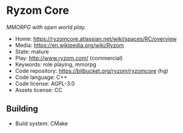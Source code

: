 # Ryzom Core

_MMORPG with open world play._

- Home: https://ryzomcore.atlassian.net/wiki/spaces/RC/overview
- Media: https://en.wikipedia.org/wiki/Ryzom
- State: mature
- Play: http://www.ryzom.com/ (commercial)
- Keywords: role playing, mmorpg
- Code repository: https://bitbucket.org/ryzom/ryzomcore (hg)
- Code language: C++
- Code license: AGPL-3.0
- Assets license: CC

## Building

- Build system: CMake